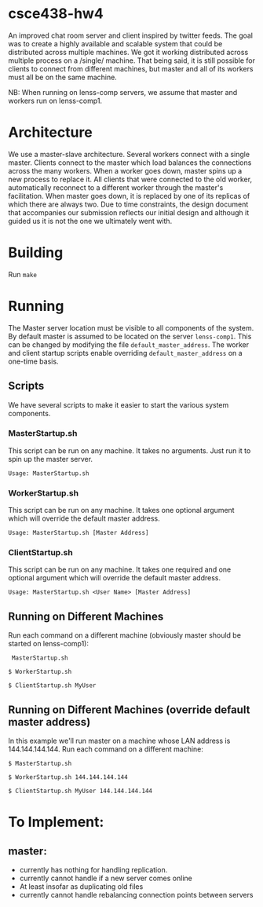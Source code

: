 # csce438-hw4
An improved chat room server and client inspired by twitter feeds. The goal was
to create a highly available and scalable system that could be distributed
across multiple machines. We got it working distributed across multiple process
on a /single/ machine. That being said, it is still possible for clients to
connect from different machines, but master and all of its workers must all be
on the same machine.

NB: When running on lenss-comp servers, we assume that master and workers run on
lenss-comp1.

# Architecture
We use a master-slave architecture. Several workers connect with a single
master. Clients connect to the master which load balances the connections across
the many workers. When a worker goes down, master spins up a new process to
replace it. All clients that were connected to the old worker, automatically
reconnect to a different worker through the master's facilitation. When master
goes down, it is replaced by one of its replicas of which there are always two.
Due to time constraints, the design document that accompanies our submission
reflects our initial design and although it guided us it is not the one we
ultimately went with.

# Building
Run `make`

# Running
The Master server location must be visible to all components of the system. By
default master is assumed to be located on the server `lenss-comp1`. This can be
changed by modifying the file `default_master_address`. The worker and client
startup scripts enable overriding `default_master_address` on a one-time basis.

## Scripts
We have several scripts to make it easier to start the various system
components.

### MasterStartup.sh
This script can be run on any machine. It takes no arguments. Just run it to
spin up the master server.

```
Usage: MasterStartup.sh
```

### WorkerStartup.sh
This script can be run on any machine. It takes one optional argument which will
override the default master address.

```
Usage: MasterStartup.sh [Master Address]
```

### ClientStartup.sh
This script can be run on any machine. It takes one required and one optional
argument which will override the default master address.

```
Usage: MasterStartup.sh <User Name> [Master Address]
```

## Running on Different Machines
Run each command on a different machine (obviously master should be started on lenss-comp1):
```
 MasterStartup.sh
```
```
$ WorkerStartup.sh
```
```
$ ClientStartup.sh MyUser
```

## Running on Different Machines (override default master address)
In this example we'll run master on a machine whose LAN address is 144.144.144.144.
Run each command on a different machine:
```
$ MasterStartup.sh
```
```
$ WorkerStartup.sh 144.144.144.144
```
```
$ ClientStartup.sh MyUser 144.144.144.144
```

# To Implement:
## master:
- currently has nothing for handling replication.
- currently cannot handle if a new server comes online
- At least insofar as duplicating old files
- currently cannot handle rebalancing connection points between servers
